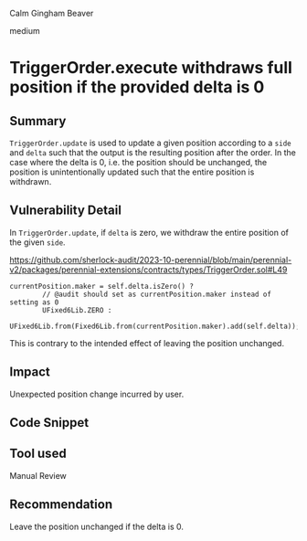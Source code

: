 Calm Gingham Beaver

medium

# TriggerOrder.execute withdraws full position if the provided delta is 0

## Summary

`TriggerOrder.update` is used to update a given position according to a `side` and `delta` such that the output is the resulting position after the order. In the case where the delta is 0, i.e. the position should be unchanged, the position is unintentionally updated such that the entire position is withdrawn.

## Vulnerability Detail

In `TriggerOrder.update`, if `delta` is zero, we withdraw the entire position of the given `side`. 

https://github.com/sherlock-audit/2023-10-perennial/blob/main/perennial-v2/packages/perennial-extensions/contracts/types/TriggerOrder.sol#L49
```solidity
currentPosition.maker = self.delta.isZero() ?
        // @audit should set as currentPosition.maker instead of setting as 0
        UFixed6Lib.ZERO :
        UFixed6Lib.from(Fixed6Lib.from(currentPosition.maker).add(self.delta));
```

This is contrary to the intended effect of leaving the position unchanged.

## Impact

Unexpected position change incurred by user.

## Code Snippet

## Tool used

Manual Review

## Recommendation

Leave the position unchanged if the delta is 0.